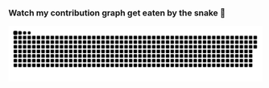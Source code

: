 ### Watch my contribution graph get eaten by the snake 🐍

![snake gif](https://github.com/lemuelgomez/lemuelgomez/blob/output/github-contribution-grid-snake.svg)

